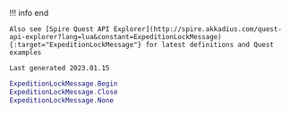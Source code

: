!!! info end

    Also see [Spire Quest API Explorer](http://spire.akkadius.com/quest-api-explorer?lang=lua&constant=ExpeditionLockMessage){:target="ExpeditionLockMessage"} for latest definitions and Quest examples

    Last generated 2023.01.15

``` lua
ExpeditionLockMessage.Begin
ExpeditionLockMessage.Close
ExpeditionLockMessage.None

```
